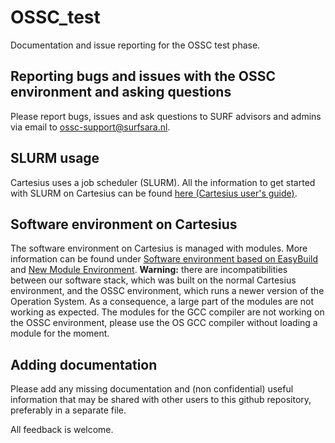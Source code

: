 # OSSC_test
Documentation and issue reporting for the OSSC test phase.


## Reporting bugs and issues with the OSSC environment and asking questions
Please report bugs, issues and ask questions to SURF advisors and admins via email to ossc-support@surfsara.nl.

## SLURM usage 
Cartesius uses a job scheduler (SLURM). All the information to get started with SLURM on Cartesius can be found [here (Cartesius user's guide)](https://userinfo.surfsara.nl/systems/cartesius/usage/batch-usage).

## Software environment on Cartesius
The software environment on Cartesius is managed with modules.
More information can be found under [Software environment based on EasyBuild](https://userinfo.surfsara.nl/documentation/new-software-environment-based-easybuild) and [New Module Environment](https://userinfo.surfsara.nl/documentation/new-module-environment-lisa-cartesius).
**Warning:** there are incompatibilities between our software stack, which was built on the normal Cartesius environment, and the OSSC environment, which runs a newer version of the Operation System. As a consequence, a large part of the modules are not working as expected. The modules for the GCC compiler are not working on the OSSC environment, please use the OS GCC compiler without loading a module for the moment. 

## Adding documentation
Please add any missing documentation and (non confidential) useful information that may be shared with other users to this github repository, preferably in a separate file.

All feedback is welcome.
